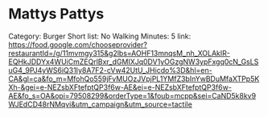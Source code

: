 # Mattys Pattys

Category: Burger
Short list: No
Walking Minutes: 5
link: https://food.google.com/chooseprovider?restaurantId=/g/11mvmgy315&g2lbs=AOHF13mnqsM_nh_XOLAkIR-EQHkJDDYx4WUiCmZEQrlBxr_dGMIXJq0DV1yOGzgNW3ypFxgq0cN_GsLSuG4_9PJ4yWS6iQ31Iy8A7F2-cVw42UtU_JHicdo%3D&hl=en-CA&gl=ca&fo_m=MfohQo559jFvMUOzJVpjPL1YMfZ3bInYwBDuMfaXTPp5KXh-&gei=e-NEZsbXFtefptQP3f6w-AE&ei=e-NEZsbXFtefptQP3f6w-AE&fo_s=OA&opi=79508299&orderType=1&foub=mcpp&sei=CaND5k8kv9WJEdCD48rNMqvi&utm_campaign&utm_source=tactile